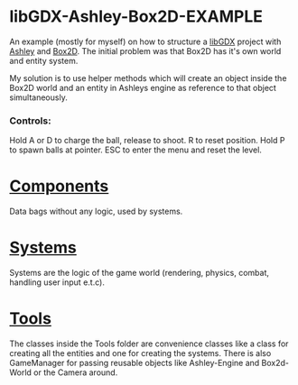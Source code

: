 # libGDX-Ashley-Box2D-EXAMPLE
An example (mostly for myself) on how to structure a [libGDX](https://github.com/libgdx/libgdx) project with [Ashley](https://github.com/libgdx/ashley) and [Box2D](https://box2d.org/).
The initial problem was that Box2D has it's own world and entity system. 

My solution is to use helper methods which will create an object inside the Box2D world and an entity in Ashleys engine as reference to that object simultaneously.

### Controls:
Hold A or D to charge the ball, release to shoot. R to reset position. Hold P to spawn balls at pointer. ESC to enter the menu and reset the level.

# [Components](https://github.com/rickyyR/libGDX-Ashley-Box2D-EXAMPLE/tree/master/core/src/main/java/org/rickyyr/libgdx_ashley_box2d_example/components)
Data bags without any logic, used by systems.

# [Systems](https://github.com/rickyyR/libGDX-Ashley-Box2D-EXAMPLE/tree/master/core/src/main/java/org/rickyyr/libgdx_ashley_box2d_example/systems)
Systems are the logic of the game world (rendering, physics, combat, handling user input e.t.c).

# [Tools](https://github.com/rickyyR/libGDX-Ashley-Box2D-EXAMPLE/tree/master/core/src/main/java/org/rickyyr/libgdx_ashley_box2d_example/systems)
The classes inside the Tools folder are convenience classes like a class for creating all the entities and one for creating the systems. 
There is also GameManager for passing reusable objects like Ashley-Engine and Box2d-World or the Camera around.
